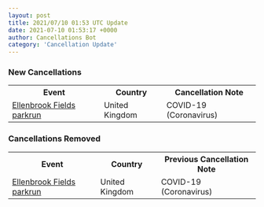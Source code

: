 ```yaml
---
layout: post
title: 2021/07/10 01:53 UTC Update
date: 2021-07-10 01:53:17 +0000
author: Cancellations Bot
category: 'Cancellation Update'
---
```


<h3>New Cancellations</h3>
<div class='hscrollable'>
<table style='width: 100%'>
    <tr>
        <th>Event</th>
        <th>Country</th>
        <th>Cancellation Note</th>
    </tr>
    <tr>
        <td><a href="Added">Ellenbrook Fields parkrun</a></td>
        <td>United Kingdom</td>
        <td>COVID-19 (Coronavirus)</td>
    </tr>
</table>
</div>
<h3>Cancellations Removed</h3>
<div class='hscrollable'>
<table style='width: 100%'>
    <tr>
        <th>Event</th>
        <th>Country</th>
        <th>Previous Cancellation Note</th>
    </tr>
    <tr>
        <td><a href="https://www.parkrun.org.uk/ellenbrookfields">Ellenbrook Fields parkrun</a></td>
        <td>United Kingdom</td>
        <td>COVID-19 (Coronavirus)</td>
    </tr>
</table>
</div>

